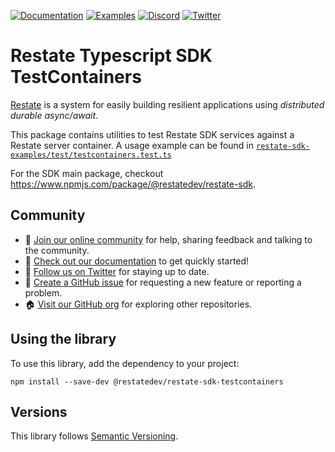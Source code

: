 [![Documentation](https://img.shields.io/badge/doc-reference-blue)](https://docs.restate.dev)
[![Examples](https://img.shields.io/badge/view-examples-blue)](https://github.com/restatedev/examples)
[![Discord](https://img.shields.io/discord/1128210118216007792?logo=discord)](https://discord.gg/skW3AZ6uGd)
[![Twitter](https://img.shields.io/twitter/follow/restatedev.svg?style=social&label=Follow)](https://twitter.com/intent/follow?screen_name=restatedev)

# Restate Typescript SDK TestContainers

[Restate](https://restate.dev/) is a system for easily building resilient applications using *distributed durable async/await*.

This package contains utilities to test Restate SDK services against a Restate server container.
A usage example can be found in [`restate-sdk-examples/test/testcontainers.test.ts`](https://github.com/restatedev/sdk-typescript/blob/main/packages/restate-sdk-examples/test/testcontainers.test.ts)

For the SDK main package, checkout https://www.npmjs.com/package/@restatedev/restate-sdk.

## Community

* 🤗️ [Join our online community](https://discord.gg/skW3AZ6uGd) for help, sharing feedback and talking to the community.
* 📖 [Check out our documentation](https://docs.restate.dev) to get quickly started!
* 📣 [Follow us on Twitter](https://twitter.com/restatedev) for staying up to date.
* 🙋 [Create a GitHub issue](https://github.com/restatedev/sdk-typescript/issues) for requesting a new feature or reporting a problem.
* 🏠 [Visit our GitHub org](https://github.com/restatedev) for exploring other repositories.

## Using the library

To use this library, add the dependency to your project:

```shell
npm install --save-dev @restatedev/restate-sdk-testcontainers
```

## Versions

This library follows [Semantic Versioning](https://semver.org/).
